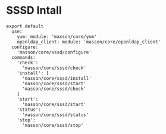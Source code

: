 
# SSSD Intall

    export default
      use:
        yum: module: 'masson/core/yum'
        openldap_client: module: 'masson/core/openldap_client'
      configure:
        'masson/core/sssd/configure'
      commands:
        'check':
          'masson/core/sssd/check'
        'install': [
          'masson/core/sssd/install'
          'masson/core/sssd/start'
          'masson/core/sssd/check'
        ]
        'start':
          'masson/core/sssd/start'
        'status':
          'masson/core/sssd/status'
        'stop':
          'masson/core/sssd/stop'
